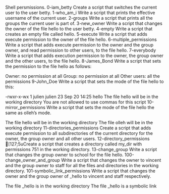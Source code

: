 Shell persmissions.
0-iam_betty Create a script that switches the current user to the user betty.
1-who_am_i Write a script that prints the effective username of the current user.
2-groups Write a script that prints all the groups the current user is part of.
3-new_owner Write a script that changes the owner of the file hello to the user betty.
4-empty Write a script that creates an empty file called hello.
5-execute Write a script that adds execute permission to the owner of the file hello.
6-multiple_permissions Write a script that adds execute permission to the owner and the group owner, and read permission to other users, to the file hello.
7-everybody Write a script that adds execution permission to the owner, the group owner and the other users, to the file hello.
8-James_Bond Write a script that sets the permission to the file hello as follows:

Owner: no permission at all
Group: no permission at all
Other users: all the permissions
9-John_Doe Write a script that sets the mode of the file hello to this:

-rwxr-x-wx 1 julien julien 23 Sep 20 14:25 hello
The file hello will be in the working directory
You are not allowed to use commas for this script
10-mirror_permissions Write a script that sets the mode of the file hello the same as olleh’s mode.

The file hello will be in the working directory
The file olleh will be in the working directory
11-directories_permissions Create a script that adds execute permission to all subdirectories of the current directory for the owner, the group owner and all other users.
12-directory_permissions [127;5uCreate a script that creates a directory called my_dir with permissions 751 in the working directory.
13-change_group Write a script that changes the group owner to school for the file hello.
100-change_owner_and_group Write a script that changes the owner to vincent and the group owner to staff for all the files and directories in the working directory.
101-symbolic_link_permissions Write a script that changes the owner and the group owner of _hello to vincent and staff respectively.

The file _hello is in the working directory
The file _hello is a symbolic link
